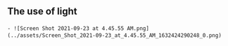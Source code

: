 ## The use of light
	- ![Screen Shot 2021-09-23 at 4.45.55 AM.png](../assets/Screen_Shot_2021-09-23_at_4.45.55_AM_1632424290248_0.png)